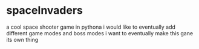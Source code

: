 # spaceInvaders
a cool space shooter game in pythona
i would like to eventually add different game modes and boss modes
i want to eventually make this gane its own thing
